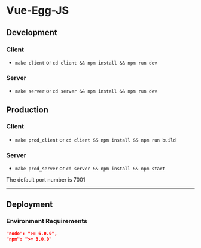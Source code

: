 # Vue-Egg-JS

## Development

### Client

* `make client` or  `cd client && npm install && npm run dev`

### Server

* `make server` or `cd server && npm install && npm run dev`

## Production

### Client

* `make prod_client` or `cd client && npm install && npm run build`

### Server

* `make prod_server` or `cd server && npm install && npm start`

The default port number is 7001

***

## Deployment

### Environment Requirements
```json
"node": ">= 6.0.0",
"npm": ">= 3.0.0"
```